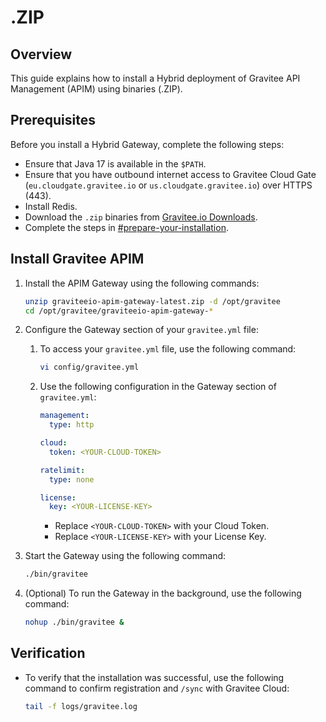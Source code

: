 # .ZIP

## Overview

This guide explains how to install a Hybrid deployment of Gravitee API Management (APIM) using binaries (.ZIP).

## Prerequisites

Before you install a Hybrid Gateway, complete the following steps:

* Ensure that Java 17 is available in the `$PATH`.
* Ensure that you have outbound internet access to Gravitee Cloud Gate (`eu.cloudgate.gravitee.io` or `us.cloudgate.gravitee.io`) over HTTPS (443).
* Install Redis.
* Download the `.zip` binaries from [Gravitee.io Downloads](https://download.gravitee.io/#graviteeio-apim/distributions/).
* Complete the steps in [#prepare-your-installation](./#prepare-your-installation "mention").

## Install Gravitee APIM

1.  Install the APIM Gateway using the following commands:

    ```bash
    unzip graviteeio-apim-gateway-latest.zip -d /opt/gravitee
    cd /opt/gravitee/graviteeio-apim-gateway-*
    ```
2. Configure the Gateway section of your `gravitee.yml` file:
   1.  To access your `gravitee.yml` file, use the following command:

       ```bash
       vi config/gravitee.yml
       ```
   2.  Use the following configuration in the Gateway section of `gravitee.yml`:

       ```yaml
       management:
         type: http

       cloud:
         token: <YOUR-CLOUD-TOKEN>

       ratelimit:
         type: none

       license:
         key: <YOUR-LICENSE-KEY>
       ```

       * Replace `<YOUR-CLOUD-TOKEN>` with your Cloud Token.&#x20;
       * Replace `<YOUR-LICENSE-KEY>` with your License Key.
3.  Start the Gateway using the following command:&#x20;

    ```bash
    ./bin/gravitee
    ```
4.  (Optional) To run the Gateway in the background, use the following command:&#x20;

    ```bash
    nohup ./bin/gravitee &
    ```

## Verification

*   To verify that the installation was successful, use the following command to confirm registration and `/sync` with Gravitee Cloud:

    ```bash
    tail -f logs/gravitee.log
    ```
